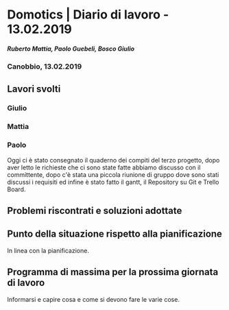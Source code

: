 # Domotics | Diario di lavoro - 13.02.2019

##### Ruberto Mattia, Paolo Guebeli, Bosco Giulio

### Canobbio, 13.02.2019

## Lavori svolti

### Giulio

### Mattia

### Paolo
Oggi ci è stato consegnato il quaderno dei compiti del terzo progetto, dopo aver letto le richieste che ci sono state fatte abbiamo discusso con il committente, dopo c'è stata una piccola riunione di gruppo dove sono stati discussi i requisiti ed infine è stato fatto il gantt, il Repository su Git e Trello Board.


##  Problemi riscontrati e soluzioni adottate


##  Punto della situazione rispetto alla pianificazione
In linea con la pianificazione.


## Programma di massima per la prossima giornata di lavoro
Informarsi e capire cosa e come si devono fare le varie cose.
